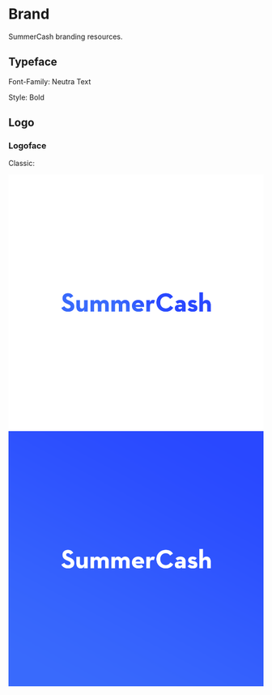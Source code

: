 # Brand

SummerCash branding resources.

## Typeface

Font-Family: Neutra Text

Style: Bold

## Logo

### Logoface

Classic:

<img src="./png/logoface_box_blue_face.png" size="100"/> <img src="./png/logoface_box_blue.png" size="100"/>
